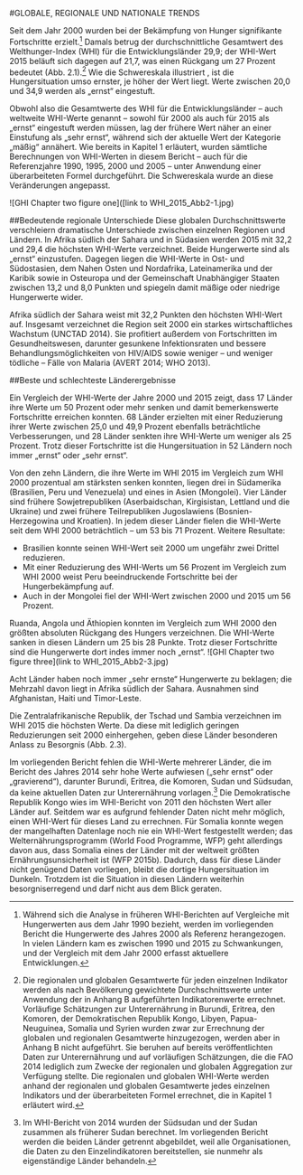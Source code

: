 #GLOBALE, REGIONALE UND NATIONALE TRENDS

Seit dem Jahr 2000 wurden bei der Bekämpfung von Hunger signifikante
Fortschritte erzielt.[^hunger] Damals betrug der durchschnittliche
Gesamtwert des Welthunger-Index (WHI) für die Entwicklungsländer
29,9; der WHI-Wert 2015 beläuft sich dagegen auf 21,7, was einen Rückgang um 27 Prozent bedeutet (Abb. 2.1).[^fig2.1] Wie die Schwereskala illustriert , ist die Hungersituation umso ernster, je höher der Wert liegt. Werte zwischen 20,0 und 34,9 werden als „ernst“ eingestuft. 

Obwohl also die Gesamtwerte des WHI für die Entwicklungsländer – auch weltweite WHI-Werte genannt – sowohl für 2000 als auch für 2015 als „ernst“ eingestuft werden müssen, lag der frühere Wert näher an einer Einstufung als „sehr ernst“, während sich der aktuelle Wert der Kategorie „mäßig“ annähert. Wie bereits in Kapitel 1 erläutert, wurden sämtliche Berechnungen von WHI-Werten in diesem Bericht – auch für die Referenzjahre 1990, 1995, 2000 und 2005 – unter Anwendung einer überarbeiteten
Formel durchgeführt. Die Schwereskala wurde an diese Veränderungen angepasst.

 ![GHI Chapter two figure one]([link to WHI_2015_Abb2-1.jpg) 

##Bedeutende regionale Unterschiede
Diese globalen Durchschnittswerte verschleiern dramatische Unterschiede zwischen einzelnen Regionen und Ländern. In Afrika südlich der Sahara und in Südasien werden 2015 mit 32,2 und 29,4 die höchsten WHI-Werte verzeichnet. Beide Hungerwerte sind als „ernst“ einzustufen. Dagegen liegen die WHI-Werte in Ost- und Südostasien,
dem Nahen Osten und Nordafrika, Lateinamerika und der Karibik sowie in Osteuropa und der Gemeinschaft Unabhängiger Staaten zwischen 13,2 und 8,0 Punkten und spiegeln damit mäßige oder niedrige Hungerwerte wider.

Afrika südlich der Sahara weist mit 32,2 Punkten den höchsten WHI-Wert auf. Insgesamt verzeichnet die Region seit 2000 ein
starkes wirtschaftliches Wachstum (UNCTAD 2014). Sie profitiert außerdem von Fortschritten im Gesundheitswesen, darunter gesunkene Infektionsraten und bessere Behandlungsmöglichkeiten von HIV/AIDS sowie weniger – und weniger tödliche – Fälle von Malaria (AVERT 2014; WHO 2013).

##Beste und schlechteste Länderergebnisse 

Ein Vergleich der WHI-Werte der Jahre 2000 und 2015 zeigt, dass 17 Länder ihre Werte um 50 Prozent oder mehr senken und damit bemerkenswerte Fortschritte erreichen konnten. 68 Länder erzielten mit einer Reduzierung ihrer Werte zwischen 25,0 und 49,9 Prozent ebenfalls beträchtliche Verbesserungen, und 28 Länder senkten ihre WHI-Werte um weniger als 25 Prozent. Trotz dieser Fortschritte ist die Hungersituation in 52 Ländern noch immer „ernst“ oder „sehr ernst“.

Von den zehn Ländern, die ihre Werte im WHI 2015 im Vergleich zum WHI 2000 prozentual am stärksten senken konnten, liegen drei in Südamerika (Brasilien, Peru und Venezuela) und eines in Asien (Mongolei). Vier Länder sind frühere Sowjetrepubliken (Aserbaidschan, Kirgisistan, Lettland und die Ukraine) und zwei frühere Teilrepubliken Jugoslawiens (Bosnien-Herzegowina und Kroatien). In jedem dieser Länder fielen die WHI-Werte seit dem WHI 2000 beträchtlich – um 53 bis 71 Prozent. Weitere Resultate: 

- Brasilien konnte seinen WHI-Wert seit 2000 um ungefähr zwei Drittel reduzieren. 
- Mit einer Reduzierung des WHI-Werts um 56 Prozent im Vergleich zum WHI 2000 weist Peru beeindruckende Fortschritte bei der Hungerbekämpfung auf. 
- Auch in der Mongolei fiel der WHI-Wert zwischen 2000 und 2015 um 56 Prozent. 

Ruanda, Angola und Äthiopien konnten im Vergleich zum WHI 2000 den größten absoluten Rückgang des Hungers verzeichnen. Die WHI-Werte sanken in diesen Ländern um 25 bis 28 Punkte. Trotz dieser Fortschritte sind die Hungerwerte dort indes immer noch „ernst“. 
![GHI Chapter two figure three](link to WHI_2015_Abb2-3.jpg) 

Acht Länder haben noch immer „sehr ernste“ Hungerwerte zu beklagen; die Mehrzahl davon liegt in Afrika südlich der Sahara. Ausnahmen sind Afghanistan, Haiti und Timor-Leste.

Die Zentralafrikanische Republik, der Tschad und Sambia verzeichnen im WHI 2015 die höchsten Werte. Da diese mit lediglich geringen Reduzierungen seit 2000 einhergehen, geben diese Länder besonderen Anlass zu Besorgnis (Abb. 2.3).

Im vorliegenden Bericht fehlen die WHI-Werte mehrerer Länder, die im Bericht des Jahres 2014 sehr hohe Werte aufwiesen („sehr ernst“ oder „gravierend“), darunter Burundi, Eritrea, die Komoren, Sudan und Südsudan, da keine aktuellen Daten zur Unterernährung vorlagen.[^available] Die Demokratische Republik Kongo wies im WHI-Bericht von 2011 den höchsten Wert aller Länder auf. Seitdem war es aufgrund
fehlender Daten nicht mehr möglich, einen WHI-Wert für dieses Land zu errechnen. Für Somalia konnte wegen der mangelhaften Datenlage noch nie ein WHI-Wert festgestellt werden; das Welternährungsprogramm (World Food Programme, WFP) geht allerdings
davon aus, dass Somalia eines der Länder mit der weltweit größten Ernährungsunsicherheit ist (WFP 2015b). Dadurch, dass für diese Länder nicht genügend Daten vorliegen, bleibt die dortige Hungersituation im Dunkeln. Trotzdem ist die Situation in diesen Ländern weiterhin besorgniserregend und darf nicht aus dem Blick geraten.

[^hunger]: Während sich die Analyse in früheren WHI-Berichten auf Vergleiche mit Hungerwerten aus dem Jahr 1990 bezieht, werden im vorliegenden Bericht die Hungerwerte des Jahres 2000 als Referenz herangezogen. In vielen Ländern kam es zwischen 1990 und 2015 zu Schwankungen, und der Vergleich mit dem Jahr 2000 erfasst aktuellere Entwicklungen.

[^fig2.1]: Die regionalen und globalen Gesamtwerte für jeden einzelnen Indikator werden als nach Bevölkerung gewichtete Durchschnittswerte unter Anwendung der in Anhang B aufgeführten Indikatorenwerte errechnet. Vorläufige Schätzungen zur Unterernährung in Burundi, Eritrea, den Komoren, der Demokratischen Republik Kongo, Libyen, Papua-Neuguinea, Somalia und Syrien wurden zwar zur Errechnung der globalen und regionalen Gesamtwerte hinzugezogen, werden aber in Anhang B nicht aufgeführt. Sie beruhen auf bereits veröffentlichten Daten zur Unterernährung und auf vorläufigen Schätzungen, die die FAO 2014 lediglich zum Zwecke der regionalen und globalen Aggregation zur Verfügung stellte. Die regionalen und globalen WHI-Werte werden anhand der regionalen und globalen Gesamtwerte jedes einzelnen Indikators und der überarbeiteten Formel errechnet, die in Kapitel 1 erläutert wird.

[^available]: Im WHI-Bericht von 2014 wurden der Südsudan und der Sudan zusammen als früherer Sudan berechnet. Im vorliegenden Bericht werden die beiden Länder getrennt abgebildet, weil alle Organisationen, die Daten zu den Einzelindikatoren bereitstellen, sie nunmehr als eigenständige Länder behandeln.
